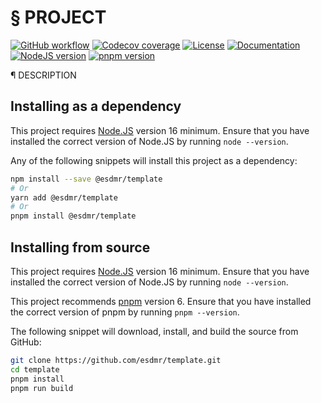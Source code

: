 # § PROJECT

[![GitHub workflow](https://img.shields.io/github/workflow/status/esdmr/template/CI/master?label=test&labelColor=0F0F0F&logo=github)][workflow]
[![Codecov coverage](https://img.shields.io/codecov/c/gh/esdmr/template/master?labelColor=0F0F0F&logo=CodeCov&logoColor=FF66B0)][codecov]
[![License](https://img.shields.io/github/license/esdmr/template?labelColor=0F0F0F&color=005C9A)][license]
[![Documentation](https://img.shields.io/badge/documentation-005C9A)][gh-pages]
[![NodeJS version](https://img.shields.io/badge/node-≥16-005C9A?labelColor=0F0F0F&logo=node.js&logoColor=00B834)][node]
[![pnpm version](https://img.shields.io/badge/pnpm-6-005C9A?labelColor=0F0F0F&logo=pnpm)][pnpm]

[workflow]: https://github.com/esdmr/template/actions/workflows/ci.yml
[codecov]: https://codecov.io/gh/esdmr/template
[license]: https://github.com/esdmr/template/blob/master/LICENSE
[gh-pages]: https://esdmr.github.io/template/
[node]: https://nodejs.org/en/download/current
[pnpm]: https://pnpm.io

¶ DESCRIPTION

## Installing as a dependency

This project requires [Node.JS][node] version 16 minimum. Ensure that you have
installed the correct version of Node.JS by running `node --version`.

Any of the following snippets will install this project as a dependency:

```sh
npm install --save @esdmr/template
# Or
yarn add @esdmr/template
# Or
pnpm install @esdmr/template
```

## Installing from source

This project requires [Node.JS][node] version 16 minimum. Ensure that you have
installed the correct version of Node.JS by running `node --version`.

This project recommends [pnpm][pnpm] version 6. Ensure that you have installed
the correct version of pnpm by running `pnpm --version`.

The following snippet will download, install, and build the source from GitHub:

```sh
git clone https://github.com/esdmr/template.git
cd template
pnpm install
pnpm run build
```
